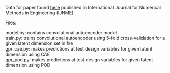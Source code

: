Data for paper found [here](https://drive.google.com/file/d/1WmLNqmS8_-Tk7MeiHUQZ3PoSODV_XtiV/view) published in International Journal for Numerical Methods in Engineering (IJNME).

Files:

model.py: contains convolutional autoencoder model  
train.py: trains convolutional autoencoder using 5-fold cross-validation for a given latent dimension set in file  
gpr_cae.py: makes predictions at test design variables for given latent dimension using CAE  
gpr_pod.py: makes predictions at test design variables for given latent dimension using POD  
